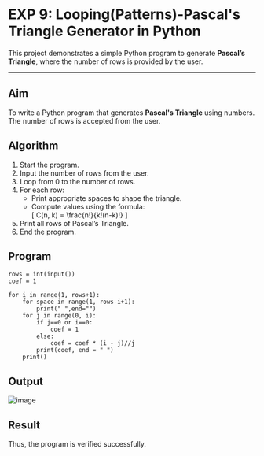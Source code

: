# EXP 9: Looping(Patterns)-Pascal's Triangle Generator in Python

This project demonstrates a simple Python program to generate **Pascal’s Triangle**, where the number of rows is provided by the user.

---

## Aim

To write a Python program that generates **Pascal's Triangle** using numbers. The number of rows is accepted from the user.


## Algorithm

1. Start the program.
2. Input the number of rows from the user.
3. Loop from 0 to the number of rows.
4. For each row:
   - Print appropriate spaces to shape the triangle.
   - Compute values using the formula:  
     \[
     C(n, k) = \frac{n!}{k!(n-k)!}
     \]
5. Print all rows of Pascal’s Triangle.
6. End the program.


##  Program
```
rows = int(input())
coef = 1

for i in range(1, rows+1):
    for space in range(1, rows-i+1):
        print(" ",end="")
    for j in range(0, i):
        if j==0 or i==0:
            coef = 1
        else:
            coef = coef * (i - j)//j
        print(coef, end = " ")
    print()
```
## Output
![image](https://github.com/user-attachments/assets/b58e63dc-8286-470a-a788-3d72a63ddb8a)

## Result
Thus, the program is verified successfully.







